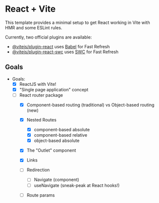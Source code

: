 # React + Vite

This template provides a minimal setup to get React working in Vite with HMR and some ESLint rules.

Currently, two official plugins are available:

- [@vitejs/plugin-react](https://github.com/vitejs/vite-plugin-react/blob/main/packages/plugin-react/README.md) uses [Babel](https://babeljs.io/) for Fast Refresh
- [@vitejs/plugin-react-swc](https://github.com/vitejs/vite-plugin-react-swc) uses [SWC](https://swc.rs/) for Fast Refresh

## Goals

- Goals:
    - [x] ReactJS with Vite!
    - [x] "Single page application" concept
    - [ ] React router package
        - [x] Component-based routing (traditional) vs Object-based routing (new)
        - [x] Nested Routes
            - [x] component-based absolute
            - [x] component-based relative
            - [x] object-based absolute
        - [x] The "Outlet" component
        - [x] Links
        - [ ] Redirection
            - [ ] Navigate (component)
            - [ ] useNavigate (sneak-peak at React hooks!)
        - [ ] Route params

